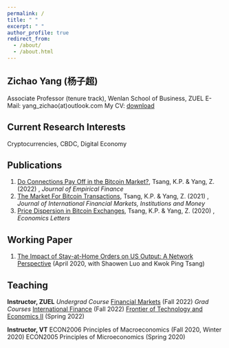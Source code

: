 ```yaml
---
permalink: /
title: " "
excerpt: " "
author_profile: true
redirect_from: 
  - /about/
  - /about.html
---
```

## Zichao Yang (杨子超)
Associate Professor (tenure track), Wenlan School of Business, ZUEL
E-Mail: yang_zichao(at)outlook.com
My CV: [download](https://www.dropbox.com/s/h9n7a8ndpxmotej/ZichaoYang_CV%20short.pdf?dl=0)

## Current Research Interests
Cryptocurrencies, CBDC, Digital Economy

## Publications
1. [Do Connections Pay Off in the Bitcoin Market?](https://doi.org/10.1016/j.jempfin.2022.02.001), Tsang, K.P. & Yang, Z. (2022) , *Journal of Empirical Finance*
2. [The Market For Bitcoin Transactions](https://doi.org/10.1016/j.intfin.2021.101282), Tsang, K.P. & Yang, Z. (2021) , *Journal of International Financial Markets, Institutions and Money*
3. [Price Dispersion in Bitcoin Exchanges](https://doi.org/10.1016/j.econlet.2020.109379), Tsang, K.P. & Yang, Z. (2020) , *Economics Letters*


## Working Paper
1. [The Impact of Stay-at-Home Orders on US Output: A Network Perspective](https://ssrn.com/abstract=3571866) (April 2020, with Shaowen Luo and Kwok Ping Tsang)

## Teaching
**Instructor, ZUEL**
*Undergrad Course*
[Financial Markets](https://yzc.me/teaching/2022-zuel-finmkt) (Fall 2022)
*Grad Courses*
[International Finance](https://yzc.me/teaching/2022-zuel-intfin) (Fall 2022)
[Frontier of Technology and Economics II](https://yzc.me/teaching/2022-zuel-frontier) (Spring 2022)

**Instructor, VT**
ECON2006 Principles of Macroeconomics (Fall 2020, Winter 2020)
ECON2005 Principles of Microeconomics (Spring 2020)
